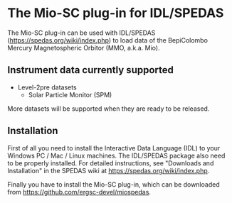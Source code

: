 # The Mio-SC plug-in for IDL/SPEDAS

The Mio-SC plug-in can be used with IDL/SPEDAS (https://spedas.org/wiki/index.php) to load data of the BepiColombo Mercury Magnetospheric Orbitor (MMO, a.k.a. Mio). 

## Instrument data currently supported
  * Level-2pre datasets
    * Solar Particle Monitor (SPM)

More datasets will be supported when they are ready to be released. 

## Installation 
First of all you need to install the Interactive Data Language (IDL) to your Windows PC / Mac / Linux machines. The IDL/SPEDAS package also need to be properly installed. For detailed instructions, see "Downloads and Installation" in the SPEDAS wiki at https://spedas.org/wiki/index.php.

Finally you have to install the Mio-SC plug-in, which can be downloaded from https://github.com/ergsc-devel/miospedas. 

